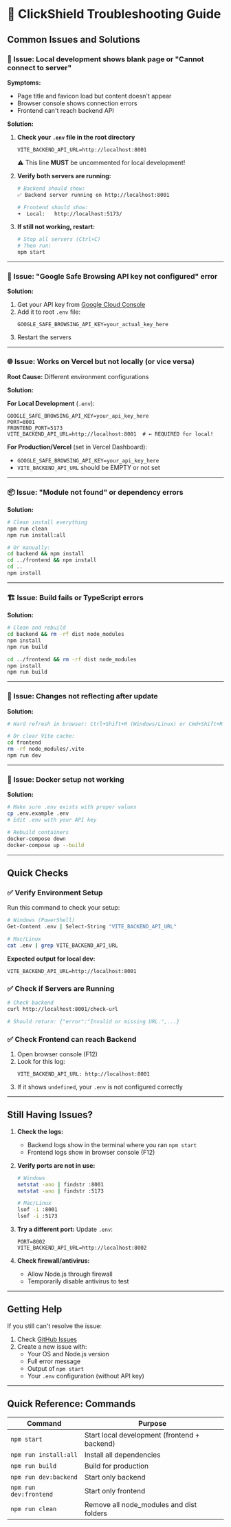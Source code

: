 # 🔧 ClickShield Troubleshooting Guide

## Common Issues and Solutions

### 🚫 Issue: Local development shows blank page or "Cannot connect to server"

**Symptoms:**
- Page title and favicon load but content doesn't appear
- Browser console shows connection errors
- Frontend can't reach backend API

**Solution:**
1. **Check your `.env` file in the root directory**
   ```env
   VITE_BACKEND_API_URL=http://localhost:8001
   ```
   ⚠️ This line **MUST** be uncommented for local development!

2. **Verify both servers are running:**
   ```bash
   # Backend should show:
   ✅ Backend server running on http://localhost:8001
   
   # Frontend should show:
   ➜  Local:   http://localhost:5173/
   ```

3. **If still not working, restart:**
   ```bash
   # Stop all servers (Ctrl+C)
   # Then run:
   npm start
   ```

---

### 🔑 Issue: "Google Safe Browsing API key not configured" error

**Solution:**
1. Get your API key from [Google Cloud Console](https://console.cloud.google.com/)
2. Add it to root `.env` file:
   ```env
   GOOGLE_SAFE_BROWSING_API_KEY=your_actual_key_here
   ```
3. Restart the servers

---

### 🌐 Issue: Works on Vercel but not locally (or vice versa)

**Root Cause:** Different environment configurations

**Solution:**

**For Local Development** (`.env`):
```env
GOOGLE_SAFE_BROWSING_API_KEY=your_api_key_here
PORT=8001
FRONTEND_PORT=5173
VITE_BACKEND_API_URL=http://localhost:8001  # ← REQUIRED for local!
```

**For Production/Vercel** (set in Vercel Dashboard):
- `GOOGLE_SAFE_BROWSING_API_KEY=your_api_key_here`
- `VITE_BACKEND_API_URL` should be EMPTY or not set

---

### 📦 Issue: "Module not found" or dependency errors

**Solution:**
```bash
# Clean install everything
npm run clean
npm run install:all

# Or manually:
cd backend && npm install
cd ../frontend && npm install
cd ..
npm install
```

---

### 🏗️ Issue: Build fails or TypeScript errors

**Solution:**
```bash
# Clean and rebuild
cd backend && rm -rf dist node_modules
npm install
npm run build

cd ../frontend && rm -rf dist node_modules
npm install
npm run build
```

---

### 🔄 Issue: Changes not reflecting after update

**Solution:**
```bash
# Hard refresh in browser: Ctrl+Shift+R (Windows/Linux) or Cmd+Shift+R (Mac)

# Or clear Vite cache:
cd frontend
rm -rf node_modules/.vite
npm run dev
```

---

### 🐳 Issue: Docker setup not working

**Solution:**
```bash
# Make sure .env exists with proper values
cp .env.example .env
# Edit .env with your API key

# Rebuild containers
docker-compose down
docker-compose up --build
```

---

## Quick Checks

### ✅ Verify Environment Setup

Run this command to check your setup:

```bash
# Windows (PowerShell)
Get-Content .env | Select-String "VITE_BACKEND_API_URL"

# Mac/Linux
cat .env | grep VITE_BACKEND_API_URL
```

**Expected output for local dev:**
```
VITE_BACKEND_API_URL=http://localhost:8001
```

### ✅ Check if Servers are Running

```bash
# Check backend
curl http://localhost:8001/check-url

# Should return: {"error":"Invalid or missing URL.",...}
```

### ✅ Check Frontend can reach Backend

1. Open browser console (F12)
2. Look for this log:
   ```
   VITE_BACKEND_API_URL: http://localhost:8001
   ```
3. If it shows `undefined`, your `.env` is not configured correctly

---

## Still Having Issues?

1. **Check the logs:**
   - Backend logs show in the terminal where you ran `npm start`
   - Frontend logs show in browser console (F12)

2. **Verify ports are not in use:**
   ```bash
   # Windows
   netstat -ano | findstr :8001
   netstat -ano | findstr :5173
   
   # Mac/Linux
   lsof -i :8001
   lsof -i :5173
   ```

3. **Try a different port:**
   Update `.env`:
   ```env
   PORT=8002
   VITE_BACKEND_API_URL=http://localhost:8002
   ```

4. **Check firewall/antivirus:**
   - Allow Node.js through firewall
   - Temporarily disable antivirus to test

---

## Getting Help

If you still can't resolve the issue:

1. Check [GitHub Issues](https://github.com/tbhvishal/ClickShield/issues)
2. Create a new issue with:
   - Your OS and Node.js version
   - Full error message
   - Output of `npm start`
   - Your `.env` configuration (without API key)

---

## Quick Reference: Commands

| Command | Purpose |
|---------|---------|
| `npm start` | Start local development (frontend + backend) |
| `npm run install:all` | Install all dependencies |
| `npm run build` | Build for production |
| `npm run dev:backend` | Start only backend |
| `npm run dev:frontend` | Start only frontend |
| `npm run clean` | Remove all node_modules and dist folders |
